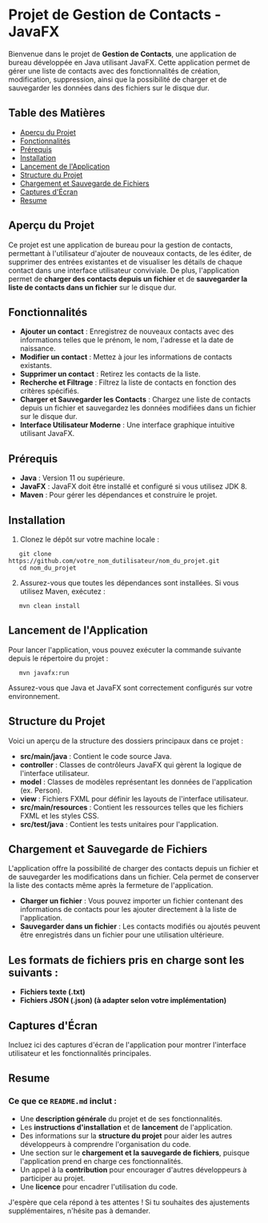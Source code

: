 # Projet de Gestion de Contacts - JavaFX

Bienvenue dans le projet de **Gestion de Contacts**, une application de bureau développée en Java utilisant JavaFX. Cette application permet de gérer une liste de contacts avec des fonctionnalités de création, modification, suppression, ainsi que la possibilité de charger et de sauvegarder les données dans des fichiers sur le disque dur.

## Table des Matières
- [Aperçu du Projet](#aperçu-du-projet)
- [Fonctionnalités](#fonctionnalites)
- [Prérequis](#prerequis)
- [Installation](#installation)
- [Lancement de l'Application](#lancement-de-lapplication)
- [Structure du Projet](#structure-du-projet)
- [Chargement et Sauvegarde de Fichiers](#chargement-et-sauvegarde-de-fichiers)
- [Captures d'Écran](#captures-decran)
- [Resume](#resume)

## Aperçu du Projet

Ce projet est une application de bureau pour la gestion de contacts, permettant à l'utilisateur d'ajouter de nouveaux contacts, de les éditer, de supprimer des entrées existantes et de visualiser les détails de chaque contact dans une interface utilisateur conviviale. De plus, l'application permet de **charger des contacts depuis un fichier** et de **sauvegarder la liste de contacts dans un fichier** sur le disque dur.

## Fonctionnalités

- **Ajouter un contact** : Enregistrez de nouveaux contacts avec des informations telles que le prénom, le nom, l'adresse et la date de naissance.
- **Modifier un contact** : Mettez à jour les informations de contacts existants.
- **Supprimer un contact** : Retirez les contacts de la liste.
- **Recherche et Filtrage** : Filtrez la liste de contacts en fonction des critères spécifiés.
- **Charger et Sauvegarder les Contacts** : Chargez une liste de contacts depuis un fichier et sauvegardez les données modifiées dans un fichier sur le disque dur.
- **Interface Utilisateur Moderne** : Une interface graphique intuitive utilisant JavaFX.

## Prérequis

- **Java** : Version 11 ou supérieure.
- **JavaFX** : JavaFX doit être installé et configuré si vous utilisez JDK 8.
- **Maven** : Pour gérer les dépendances et construire le projet.

## Installation

1. Clonez le dépôt sur votre machine locale :

```shell script
   git clone https://github.com/votre_nom_dutilisateur/nom_du_projet.git
   cd nom_du_projet
```
   
2. Assurez-vous que toutes les dépendances sont installées. Si vous utilisez Maven, exécutez :

```shell script
   mvn clean install
```
   
## Lancement de l'Application

Pour lancer l'application, vous pouvez exécuter la commande suivante depuis le répertoire du projet :

```shell script
   mvn javafx:run
```

Assurez-vous que Java et JavaFX sont correctement configurés sur votre environnement.

## Structure du Projet

Voici un aperçu de la structure des dossiers principaux dans ce projet :

- **src/main/java** : Contient le code source Java.
- **controller** : Classes de contrôleurs JavaFX qui gèrent la logique de l'interface utilisateur.
- **model** : Classes de modèles représentant les données de l'application (ex. Person).
- **view** : Fichiers FXML pour définir les layouts de l'interface utilisateur.
- **src/main/resources** : Contient les ressources telles que les fichiers FXML et les styles CSS.
- **src/test/java** : Contient les tests unitaires pour l'application.

## Chargement et Sauvegarde de Fichiers

L'application offre la possibilité de charger des contacts depuis un fichier et de sauvegarder les modifications dans un fichier. Cela permet de conserver la liste des contacts même après la fermeture de l'application.

- **Charger un fichier** : Vous pouvez importer un fichier contenant des informations de contacts pour les ajouter directement à la liste de l'application.
- **Sauvegarder dans un fichier** : Les contacts modifiés ou ajoutés peuvent être enregistrés dans un fichier pour une utilisation ultérieure.

## Les formats de fichiers pris en charge sont les suivants :

- **Fichiers texte (.txt)**
- **Fichiers JSON (.json) (à adapter selon votre implémentation)**

## Captures d'Écran

Incluez ici des captures d'écran de l'application pour montrer l'interface utilisateur et les fonctionnalités principales.

## Resume
### Ce que ce `README.md` inclut :
- Une **description générale** du projet et de ses fonctionnalités.
- Les **instructions d'installation** et de **lancement** de l'application.
- Des informations sur la **structure du projet** pour aider les autres développeurs à comprendre l'organisation du code.
- Une section sur le **chargement et la sauvegarde de fichiers**, puisque l'application prend en charge ces fonctionnalités.
- Un appel à la **contribution** pour encourager d'autres développeurs à participer au projet.
- Une **licence** pour encadrer l'utilisation du code.

J'espère que cela répond à tes attentes ! Si tu souhaites des ajustements supplémentaires, n'hésite pas à demander.
   